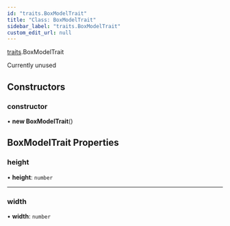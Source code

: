 ```yaml
---
id: "traits.BoxModelTrait"
title: "Class: BoxModelTrait"
sidebar_label: "traits.BoxModelTrait"
custom_edit_url: null
---
```


[traits](../namespaces/traits.md).BoxModelTrait

Currently unused

## Constructors

### constructor

• **new BoxModelTrait**()

## BoxModelTrait Properties

### height

• **height**: `number`

___

### width

• **width**: `number`
